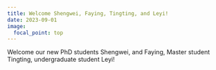 ```yaml
---
title: Welcome Shengwei, Faying, Tingting, and Leyi!
date: 2023-09-01
image:
  focal_point: top
---
```

Welcome our new PhD students Shengwei, and Faying, Master student Tingting, undergraduate student Leyi!
